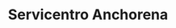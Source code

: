 ---
title: "Servicentro Anchorena"
url: /ciudad-autonoma-de-buenos-aires/servicentro-anchorena/
shop: general
---